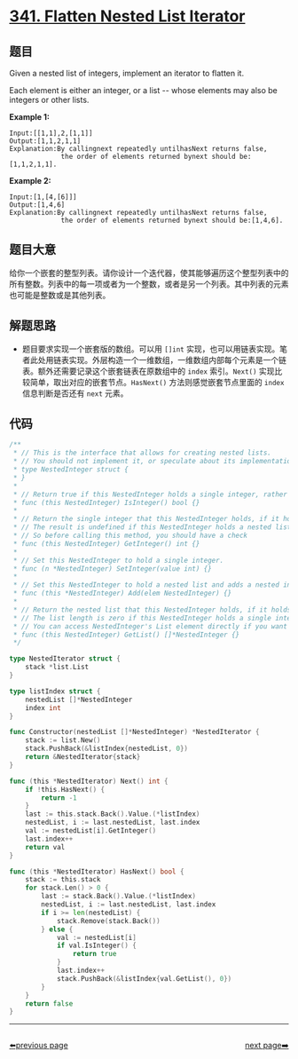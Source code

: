 # [341. Flatten Nested List Iterator](https://leetcode.com/problems/flatten-nested-list-iterator/)


## 题目

Given a nested list of integers, implement an iterator to flatten it.

Each element is either an integer, or a list -- whose elements may also be integers or other lists.

**Example 1:**

```
Input:[[1,1],2,[1,1]]
Output:[1,1,2,1,1]
Explanation:By callingnext repeatedly untilhasNext returns false,
             the order of elements returned bynext should be:[1,1,2,1,1].
```

**Example 2:**

```
Input:[1,[4,[6]]]
Output:[1,4,6]
Explanation:By callingnext repeatedly untilhasNext returns false,
             the order of elements returned bynext should be:[1,4,6].

```

## 题目大意

给你一个嵌套的整型列表。请你设计一个迭代器，使其能够遍历这个整型列表中的所有整数。列表中的每一项或者为一个整数，或者是另一个列表。其中列表的元素也可能是整数或是其他列表。

## 解题思路

- 题目要求实现一个嵌套版的数组。可以用 `[]int` 实现，也可以用链表实现。笔者此处用链表实现。外层构造一个一维数组，一维数组内部每个元素是一个链表。额外还需要记录这个嵌套链表在原数组中的 `index` 索引。`Next()` 实现比较简单，取出对应的嵌套节点。`HasNext()` 方法则感觉嵌套节点里面的 `index` 信息判断是否还有 `next` 元素。

## 代码

```go
/**
 * // This is the interface that allows for creating nested lists.
 * // You should not implement it, or speculate about its implementation
 * type NestedInteger struct {
 * }
 *
 * // Return true if this NestedInteger holds a single integer, rather than a nested list.
 * func (this NestedInteger) IsInteger() bool {}
 *
 * // Return the single integer that this NestedInteger holds, if it holds a single integer
 * // The result is undefined if this NestedInteger holds a nested list
 * // So before calling this method, you should have a check
 * func (this NestedInteger) GetInteger() int {}
 *
 * // Set this NestedInteger to hold a single integer.
 * func (n *NestedInteger) SetInteger(value int) {}
 *
 * // Set this NestedInteger to hold a nested list and adds a nested integer to it.
 * func (this *NestedInteger) Add(elem NestedInteger) {}
 *
 * // Return the nested list that this NestedInteger holds, if it holds a nested list
 * // The list length is zero if this NestedInteger holds a single integer
 * // You can access NestedInteger's List element directly if you want to modify it
 * func (this NestedInteger) GetList() []*NestedInteger {}
 */

type NestedIterator struct {
    stack *list.List
}

type listIndex struct {
    nestedList []*NestedInteger
    index int
}

func Constructor(nestedList []*NestedInteger) *NestedIterator {
    stack := list.New()
    stack.PushBack(&listIndex{nestedList, 0})
    return &NestedIterator{stack}
}

func (this *NestedIterator) Next() int {
    if !this.HasNext() {
        return -1
    }
    last := this.stack.Back().Value.(*listIndex)
    nestedList, i := last.nestedList, last.index
    val := nestedList[i].GetInteger()
    last.index++
    return val
}

func (this *NestedIterator) HasNext() bool {
    stack := this.stack
    for stack.Len() > 0 {
        last := stack.Back().Value.(*listIndex)
        nestedList, i := last.nestedList, last.index
        if i >= len(nestedList) {
            stack.Remove(stack.Back())
        } else {
            val := nestedList[i]
            if val.IsInteger() {
                return true
            }
            last.index++
            stack.PushBack(&listIndex{val.GetList(), 0})
        }
    }
    return false
}
```



----------------------------------------------
<div style="display: flex;justify-content: space-between;align-items: center;">
<p><a href="https://books.halfrost.com/leetcode/ChapterFour/0300~0399/0338.Counting-Bits/">⬅️previous page</a></p>
<p><a href="https://books.halfrost.com/leetcode/ChapterFour/0300~0399/0342.Power-of-Four/">next page➡️</a></p>
</div>
